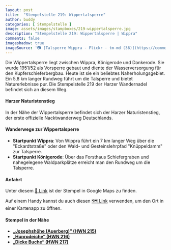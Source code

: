 ```yaml
---
layout: post
title:  "Stempelstelle 219: Wippertalsperre"
author: buddy
categories: [ Stempelstelle ]
image: assets/images/stampboxes/219-wippertalsperre.jpg
description: "Stempelstelle 219: Wippertalsperre | Wippra"
comments: false
imageshadow: true
imageSource: '📷 [Talsperre Wippra - Flickr - tm-md (36)](https://commons.wikimedia.org/wiki/File:Talsperre_Wippra_-_Flickr_-_tm-md_(36).jpg) von <bdi><a href="https://www.wikidata.org/wiki/Q65534171" class="extiw" title="d:Q65534171"><span title="photographer">Torsten Maue</span></a></bdi> unter Lizenz [CC BY-SA 2.0](https://creativecommons.org/licenses/by-sa/2.0)'
---
```


Die Wippertalsperre liegt zwischen Wippra, Königerode und Dankerode. Sie wurde 1951/52 als Vorsperre gebaut und diente der Wasserversorgung für den Kupferschieferbergbau. Heute ist sie ein beliebtes Naherholungsgebiet. Ein 5,8 km langer Rundweg führt um die Talsperre und bietet Naturerlebnisse pur. Die Stempelstelle 219 der Harzer Wandernadel befindet sich an diesem Weg. 

#### Harzer Naturistenstieg

In der Nähe der Wippertalsperre befindet sich der Harzer Naturistenstieg, der erste offizielle Nacktwanderweg Deutschlands. 

#### Wanderwege zur Wippertalsperre

- **Startpunkt Wippra**: Von Wippra führt ein 7 km langer Weg über die "Eckardtstraße" oder den Wald- und Gesteinslehrpfad "Knüppeldamm" zur Talsperre. 
- **Startpunkt Königerode**: Über das Forsthaus Schiefergraben und nahegelegene Waldparkplätze erreicht man den Rundweg um die Talsperre. 

#### Anfahrt

Unter diesem [📍 Link](https://www.google.com/maps/dir/?api=1&origin=&destination=51.56956%2C%2011.19266) ist der Stempel in Google Maps zu finden.

<div class="android-only">
  Auf einem Handy kannst du auch diesen 
  <a href="geo:51.56956,11.19266">🗺️ Link</a> 
  verwenden, um den Ort in einer Kartenapp zu öffnen.
  <p></p>
</div>

#### Stempel in der Nähe

- [**„Josephshöhe (Auerberg)“ (HWN 215)**](/stempelstelle-215-josephshoehe-auerberg)
- [**„Hunrodeiche“ (HWN 216)**](/stempelstelle-216-hunrodeiche)
- [**„Dicke Buche“ (HWN 217)**](/stempelstelle-217-dicke-buche)
